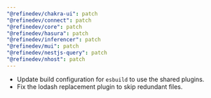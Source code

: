 ```yaml
---
"@refinedev/chakra-ui": patch
"@refinedev/connect": patch
"@refinedev/core": patch
"@refinedev/hasura": patch
"@refinedev/inferencer": patch
"@refinedev/mui": patch
"@refinedev/nestjs-query": patch
"@refinedev/nhost": patch
---
```


-   Update build configuration for `esbuild` to use the shared plugins.
-   Fix the lodash replacement plugin to skip redundant files.
